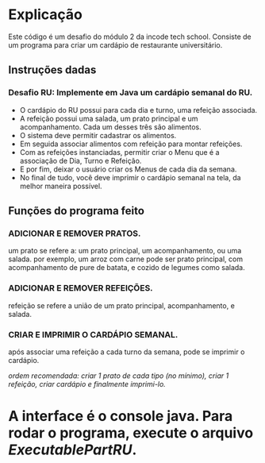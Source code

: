 # Explicação
Este código é um desafio do módulo 2 da incode tech school. Consiste de um programa para criar um cardápio de restaurante universitário.

## Instruções dadas
### **Desafio RU:** Implemente em Java um cardápio semanal do RU.

- O cardápio do RU possui para cada dia e turno, uma refeição associada.
- A refeição possui uma salada, um prato principal e um acompanhamento. Cada um desses três são alimentos.
- O sistema deve permitir cadastrar os alimentos.
- Em seguida associar alimentos com refeição para montar refeições.
- Com as refeições instanciadas, permitir criar o Menu que é a associação de Dia, Turno e Refeição.
- E por fim, deixar o usuário criar os Menus de cada dia da semana.
- No final de tudo, você deve imprimir o cardápio semanal na tela, da melhor maneira possível.

## Funções do programa feito

### ADICIONAR E REMOVER PRATOS.
um prato se refere a: um prato principal, um acompanhamento, ou uma salada.
por exemplo, um arroz com carne pode ser prato principal, com acompanhamento de pure de batata, e cozido de legumes como salada.
### ADICIONAR E REMOVER REFEIÇÕES.
refeição se refere a união de um prato principal, acompanhamento, e salada.
### CRIAR E IMPRIMIR O CARDÁPIO SEMANAL.
após associar uma refeição a cada turno da semana, pode se imprimir o cardápio.

_ordem recomendada: criar 1 prato de cada tipo (no mínimo), criar 1 refeição, criar cardápio e finalmente imprimi-lo._

# A interface é o console java. Para rodar o programa, execute o arquivo ***ExecutablePartRU***.
